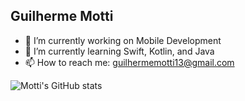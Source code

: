 ## Guilherme Motti 

- 🔭 I’m currently working on Mobile Development
- 🌱 I’m currently learning Swift, Kotlin, and Java
- 📫 How to reach me: guilhermemotti13@gmail.com


![Motti's GitHub stats](https://github-readme-stats.vercel.app/api?username=guimotti25&show_icons=true&theme=dark)

  
<!--
**Guimotti25/guimotti25** is a ✨ _special_ ✨ repository because its `README.md` (this file) appears on your GitHub profile.

Here are some ideas to get you started:

- 🔭 I’m currently working on ...
- 🌱 I’m currently learning ...
- 👯 I’m looking to collaborate on ...
- 🤔 I’m looking for help with ...
- 💬 Ask me about ...
- 📫 How to reach me: ...
- 😄 Pronouns: ...
- ⚡ Fun fact: ...
-->
